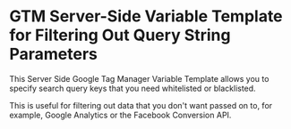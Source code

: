 # GTM Server-Side Variable Template for Filtering Out Query String Parameters
This Server Side Google Tag Manager Variable Template allows you to specify search query keys that you need whitelisted or blacklisted.

This is useful for filtering out data that you don't want passed on to, for example, Google Analytics or the Facebook Conversion API.

